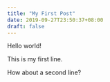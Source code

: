 ```yaml
---
title: "My First Post"
date: 2019-09-27T23:50:37+08:00
draft: false
---
```


Hello world!

This is my first line.

How about a second line?
